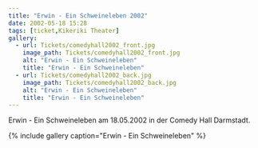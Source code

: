 ```yaml
---
title: "Erwin - Ein Schweineleben 2002"
date: 2002-05-18 15:28
tags: [ticket,Kikeriki Theater]
gallery:
  - url: Tickets/comedyhall2002_front.jpg
    image_path: Tickets/comedyhall2002_front.jpg
    alt: "Erwin - Ein Schweineleben"
    title: "Erwin - Ein Schweineleben"
  - url: Tickets/comedyhall2002_back.jpg
    image_path: Tickets/comedyhall2002_back.jpg
    alt: "Erwin - Ein Schweineleben"
    title: "Erwin - Ein Schweineleben"
---
```

Erwin - Ein Schweineleben am 18.05.2002 in der Comedy Hall Darmstadt.

{% include gallery caption="Erwin - Ein Schweineleben" %}

